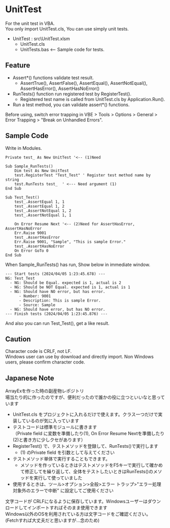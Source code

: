 # UnitTest
For the unit test in VBA.  
You only import UnitTest.cls, You can use simply unit tests.

- UnitTest : src\UnitTest.xlsm
    - UnitTest.cls  
    - UnitTests.bas <-- Sample code for tests.

## Feature
 - Assert*() functions validate test result.
    - AssertTrue(), AssertFalse(), AssertEqual(), AssertNotEqual(), AssertHasError(), AssertHasNoError()
 - RunTests() function run registered test by RegisterTest().
    - Registered test name is called from UnitTest.cls by Application.Run().
 - Run a test method, you can validate assert*() functions.

Before using, switch error trapping in VBE > Tools > Options > General > Error Trapping > "Break on Unhandled Errors".

## Sample Code
Write in Modules.
~~~
Private test_ As New UnitTest '<-- (1)Need 

Sub Sample_RunTests()
    Dim test As New UnitTest
    test.RegisterTest "Test_Test" ' Register test method name by string
    test.RunTests test_  ' <--- Need argument (1)
End Sub

Sub Test_Test()
    test_.AssertEqual 1, 1
    test_.AssertEqual 1, 2
    test_.AssertNotEqual 1, 2
    test_.AssertNotEqual 1, 1

    On Error Resume Next '<-- (2)Need for AssertHasError, AssertHasNoError
    Err.Raise 9001
    test_.AssertHasError
    Err.Raise 9001, "Sample", "This is sample Error."
    test_.AssertHasNoError
    On Error GoTo 0    
End Sub
~~~
When Sample_RunTests() has run, Show below in immediate window.
~~~
--- Start tests (2024/04/05 1:23:45.678) ---
NG: Test_Test
  - NG: Should be Equal. expected is 1, actual is 2
  - NG: Should be NOT Equal. expected is 1, actual is 1
  - NG: Should have NO error, but has error.
      - Number: 9001
      - Description: This is sample Error.
      - Source: Sample
  - NG: Should have error, but has NO error.
--- Finish tests (2024/04/05 1:23:45.876) ---
~~~
And also you can run Test_Test(), get a like result.



## Caution
Character code is CRLF, not LF.  
Windows user can use by download and directly import. Non Windows users, please confirm character code.


## Japanese Note
ArrayExを作った時の副産物レポジトリ  
場当たり的に作ったのですが、便利だったので誰かの役に立つといいなと思っています  

 - UnitTest.cls をプロジェクトに入れるだけで使えます。クラス一つだけで実装しているのが気に入っています  
 - テストコードは標準モジュールに書きます  
 （Private field に変数を準備したり(1), On Error Resume Nextを準備したり(2)と書き方に少しクセがあります）  
 - RegisterTest() で、テストメソッドを登録して、RunTests()で実行します
    - (1) のPrivate field を引数として与えてください
 - テストメソッド単体で実行することもできます。
    - メソッドを作っているときはテストメソッドをF5キーで実行して確かめて修正してを繰り返して、全体をテストしたいときはRunTests()のメソッドを実行して使っていました
 - 使用するときは、ツール>オプション>全般>エラー トラップ>"エラー処理対象外のエラーで中断" に設定してご使用ください

 文字コードが CRLFになるように保存しています。Windowsユーザーはダウンロードしてインポートすればそのまま使用できます  
 Windows以外のOSを利用されている方は文字コードをご確認ください。  
 (Fetchすれば大丈夫だと思いますが...念のため)



